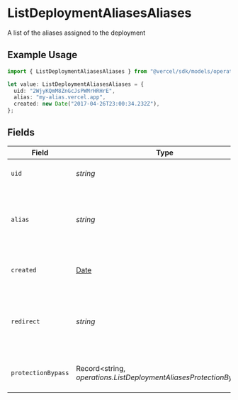 # ListDeploymentAliasesAliases

A list of the aliases assigned to the deployment

## Example Usage

```typescript
import { ListDeploymentAliasesAliases } from "@vercel/sdk/models/operations/listdeploymentaliases.js";

let value: ListDeploymentAliasesAliases = {
  uid: "2WjyKQmM8ZnGcJsPWMrHRHrE",
  alias: "my-alias.vercel.app",
  created: new Date("2017-04-26T23:00:34.232Z"),
};
```

## Fields

| Field                                                                                         | Type                                                                                          | Required                                                                                      | Description                                                                                   | Example                                                                                       |
| --------------------------------------------------------------------------------------------- | --------------------------------------------------------------------------------------------- | --------------------------------------------------------------------------------------------- | --------------------------------------------------------------------------------------------- | --------------------------------------------------------------------------------------------- |
| `uid`                                                                                         | *string*                                                                                      | :heavy_check_mark:                                                                            | The unique identifier of the alias                                                            | 2WjyKQmM8ZnGcJsPWMrHRHrE                                                                      |
| `alias`                                                                                       | *string*                                                                                      | :heavy_check_mark:                                                                            | The alias name, it could be a `.vercel.app` subdomain or a custom domain                      | my-alias.vercel.app                                                                           |
| `created`                                                                                     | [Date](https://developer.mozilla.org/en-US/docs/Web/JavaScript/Reference/Global_Objects/Date) | :heavy_check_mark:                                                                            | The date when the alias was created                                                           | 2017-04-26T23:00:34.232Z                                                                      |
| `redirect`                                                                                    | *string*                                                                                      | :heavy_minus_sign:                                                                            | Target destination domain for redirect when the alias is a redirect                           |                                                                                               |
| `protectionBypass`                                                                            | Record<string, *operations.ListDeploymentAliasesProtectionBypass*>                            | :heavy_minus_sign:                                                                            | The protection bypass for the alias                                                           |                                                                                               |